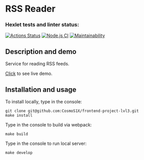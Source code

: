 # RSS Reader

### Hexlet tests and linter status:
[![Actions Status](https://github.com/CosmoS1X/frontend-project-lvl3/workflows/hexlet-check/badge.svg)](https://github.com/CosmoS1X/frontend-project-lvl3/actions)
[![Node.js CI](https://github.com/CosmoS1X/frontend-project-lvl3/actions/workflows/node.js.yml/badge.svg)](https://github.com/CosmoS1X/frontend-project-lvl3/actions/workflows/node.js.yml)
[![Maintainability](https://api.codeclimate.com/v1/badges/62bd471c2c86134a6ea1/maintainability)](https://codeclimate.com/github/CosmoS1X/frontend-project-lvl3/maintainability)

## Description and demo

Service for reading RSS feeds. 

[Click](https://frontend-project-lvl3-two-weld.vercel.app/) to see live demo.

## Installation and usage

To install locally, type in the console:

    git clone git@github.com:CosmoS1X/frontend-project-lvl3.git
    make install
    
Type in the console to build via webpack:

    make build
    
Type in the console to run local server:

    make develop
